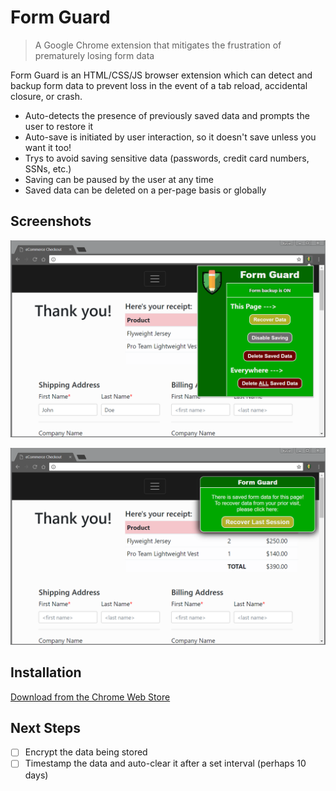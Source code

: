 # Form Guard
> A Google Chrome extension that mitigates the frustration of prematurely losing form data

Form Guard is an HTML/CSS/JS browser extension which can detect and backup form data to prevent loss in the event of a tab reload, accidental closure, or crash.

* Auto-detects the presence of previously saved data and prompts the user to restore it
* Auto-save is initiated by user interaction, so it doesn't save unless you want it too!
* Trys to avoid saving sensitive data (passwords, credit card numbers, SSNs, etc.)
* Saving can be paused by the user at any time
* Saved data can be deleted on a per-page basis or globally

## Screenshots

![](images/screenshot-1.png)

![](images/screenshot-2.png)

## Installation

[Download from the Chrome Web Store](http://)

## Next Steps

- [ ] Encrypt the data being stored
- [ ] Timestamp the data and auto-clear it after a set interval (perhaps 10 days)